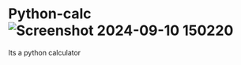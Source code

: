 # Python-calc![Screenshot 2024-09-10 150220](https://github.com/user-attachments/assets/4f53c78a-6f01-4aa8-9719-a8325a55475b)
Its a python calculator
